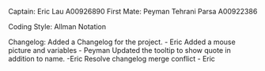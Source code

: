 Captain: 		Eric Lau 				A00926890
First Mate:		Peyman Tehrani Parsa 	A00922386

Coding Style: Allman Notation

Changelog:
Added a Changelog for the project. - Eric
Added a mouse picture and variables - Peyman
Updated the tooltip to show quote in addition to name. -Eric
Resolve changelog merge conflict - Eric